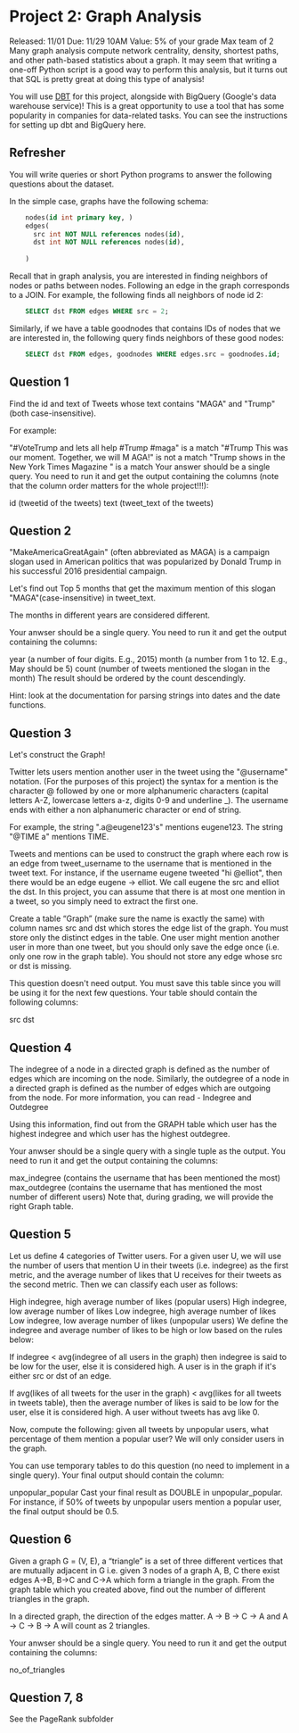 # Project 2: Graph Analysis

Released: 11/01
Due: 11/29 10AM
Value: 5% of your grade
Max team of 2
Many graph analysis compute network centrality, density, shortest paths, and other path-based statistics about a graph. It may seem that writing a one-off Python script is a good way to perform this analysis, but it turns out that SQL is pretty great at doing this type of analysis!

You will use [DBT](https://www.getdbt.com/product/what-is-dbt/) for this project, alongside with BigQuery (Google's data warehouse service)! This is a great opportunity to use a tool that has some popularity in companies for data-related tasks. You can see the instructions for setting up dbt and BigQuery here.

## Refresher
You will write queries or short Python programs to answer the following questions about the dataset.

In the simple case, graphs have the following schema:
```SQL
    nodes(id int primary key, )
    edges(
      src int NOT NULL references nodes(id),
      dst int NOT NULL references nodes(id),
      
    )
```
Recall that in graph analysis, you are interested in finding neighbors of nodes or paths between nodes. Following an edge in the graph corresponds to a JOIN. For example, the following finds all neighbors of node id 2:
```SQL
    SELECT dst FROM edges WHERE src = 2;
```
Similarly, if we have a table goodnodes that contains IDs of nodes that we are interested in, the following query finds neighbors of these good nodes:
```SQL
    SELECT dst FROM edges, goodnodes WHERE edges.src = goodnodes.id;
```
## Question 1
Find the id and text of Tweets whose text contains "MAGA" and "Trump" (both case-insensitive).

For example:

"#VoteTrump and lets all help #Trump #maga" is a match
"#Trump This was our moment. Together, we will M AGA!" is not a match
"Trump shows in the New York Times Magazine " is a match
Your answer should be a single query. You need to run it and get the output containing the columns (note that the column order matters for the whole project!!!):

id (tweetid of the tweets)
text (tweet_text of the tweets)

## Question 2
"MakeAmericaGreatAgain" (often abbreviated as MAGA) is a campaign slogan used in American politics that was popularized by Donald Trump in his successful 2016 presidential campaign.

Let's find out Top 5 months that get the maximum mention of this slogan "MAGA"(case-insensitive) in tweet_text.

The months in different years are considered different.

Your anwser should be a single query. You need to run it and get the output containing the columns:

year (a number of four digits. E.g., 2015)
month (a number from 1 to 12. E.g., May should be 5)
count (number of tweets mentioned the slogan in the month)
The result should be ordered by the count descendingly.

Hint: look at the documentation for parsing strings into dates and the date functions.

## Question 3

Let's construct the Graph!

Twitter lets users mention another user in the tweet using the "@username" notation. (For the purposes of this project) the syntax for a mention is the character @ followed by one or more alphanumeric characters (capital letters A-Z, lowercase letters a-z, digits 0-9 and underline _). The username ends with either a non alphanumeric character or end of string.

For example, the string ".a@eugene123's" mentions eugene123. The string "@TIME a" mentions TIME.

Tweets and mentions can be used to construct the graph where each row is an edge from tweet_username to the username that is mentioned in the tweet text. For instance, if the username eugene tweeted "hi @elliot", then there would be an edge eugene -> elliot. We call eugene the src and elliot the dst. In this project, you can assume that there is at most one mention in a tweet, so you simply need to extract the first one.

Create a table “Graph” (make sure the name is exactly the same) with column names src and dst which stores the edge list of the graph. You must store only the distinct edges in the table. One user might mention another user in more than one tweet, but you should only save the edge once (i.e. only one row in the graph table). You should not store any edge whose src or dst is missing.

This question doesn't need output. You must save this table since you will be using it for the next few questions. Your table should contain the following columns:

  src
  dst

## Question 4
The indegree of a node in a directed graph is defined as the number of edges which are incoming on the node. Similarly, the outdegree of a node in a directed graph is defined as the number of edges which are outgoing from the node. For more information, you can read - Indegree and Outdegree

Using this information, find out from the GRAPH table which user has the highest indegree and which user has the highest outdegree.

Your anwser should be a single query with a single tuple as the output. You need to run it and get the output containing the columns:

max_indegree (contains the username that has been mentioned the most)
max_outdegree (contains the username that has mentioned the most number of different users)
Note that, during grading, we will provide the right Graph table.


## Question 5

Let us define 4 categories of Twitter users. For a given user U, we will use the number of users that mention U in their tweets (i.e. indegree) as the first metric, and the average number of likes that U receives for their tweets as the second metric. Then we can classify each user as follows:

High indegree, high average number of likes (popular users)
High indegree, low average number of likes
Low indegree, high average number of likes
Low indegree, low average number of likes (unpopular users)
We define the indegree and average number of likes to be high or low based on the rules below:

If indegree < avg(indegree of all users in the graph) then indegree is said to be low for the user, else it is considered high. A user is in the graph if it's either src or dst of an edge.

If avg(likes of all tweets for the user in the graph) < avg(likes for all tweets in tweets table), then the average number of likes is said to be low for the user, else it is considered high. A user without tweets has avg like 0.

Now, compute the following: given all tweets by unpopular users, what percentage of them mention a popular user? We will only consider users in the graph.

You can use temporary tables to do this question (no need to implement in a single query). Your final output should contain the column:

unpopular_popular
Cast your final result as DOUBLE in unpopular_popular. For instance, if 50% of tweets by unpopular users mention a popular user, the final output should be 0.5.


## Question 6

Given a graph G = (V, E), a “triangle” is a set of three different vertices that are mutually adjacent in G i.e. given 3 nodes of a graph A, B, C there exist edges A->B, B->C and C->A which form a triangle in the graph. From the graph table which you created above, find out the number of different triangles in the graph.

In a directed graph, the direction of the edges matter. A -> B -> C -> A and A -> C -> B -> A will count as 2 triangles.

Your anwser should be a single query. You need to run it and get the output containing the columns:

no_of_triangles

## Question 7, 8
See the PageRank subfolder

